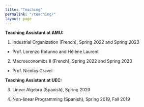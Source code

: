 ```yaml
---
title: "Teaching"
permalink: "/teaching/"
layout: page
---
```



**Teaching Assistant at AMU:**

1. Industrial Organization (French), Spring 2022 and Spring 2023
- Prof. Lorenzo Rotunno and Hélène Laurent


2. Macroeconomics II (French), Spring 2022 and Spring 2023
- Prof. Nicolas Gravel


**Teaching Assistant at UEC:**

3. Linear Algebra (Spanish), Spring 2020
   
4. Non-linear Programming (Spanish), Spring 2019, Fall 2019
